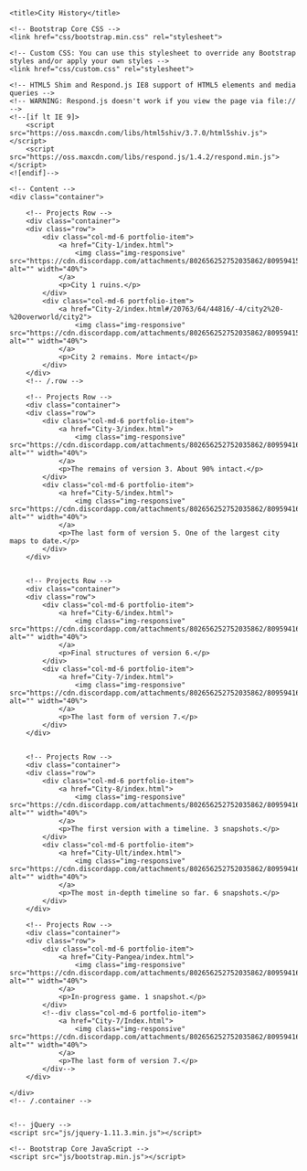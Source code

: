 <!-- Template by Quackit.com -->
<html lang="en">
<head>
    <meta charset="utf-8">
    <meta http-equiv="X-UA-Compatible" content="IE=edge">
    <meta name="viewport" content="width=device-width, initial-scale=1">
    <!-- The above 3 meta tags *must* come first in the head; any other head content must come *after* these tags -->

    <title>City History</title>

    <!-- Bootstrap Core CSS -->
    <link href="css/bootstrap.min.css" rel="stylesheet">

    <!-- Custom CSS: You can use this stylesheet to override any Bootstrap styles and/or apply your own styles -->
    <link href="css/custom.css" rel="stylesheet">

    <!-- HTML5 Shim and Respond.js IE8 support of HTML5 elements and media queries -->
    <!-- WARNING: Respond.js doesn't work if you view the page via file:// -->
    <!--[if lt IE 9]>
        <script src="https://oss.maxcdn.com/libs/html5shiv/3.7.0/html5shiv.js"></script>
        <script src="https://oss.maxcdn.com/libs/respond.js/1.4.2/respond.min.js"></script>
    <![endif]-->

</head>

<body>

    <!-- Content -->
    <div class="container">

        <!-- Projects Row -->
		<div class="container">
        <div class="row">
            <div class="col-md-6 portfolio-item">
                <a href="City-1/index.html">
                    <img class="img-responsive" src="https://cdn.discordapp.com/attachments/802656252752035862/809594156531974145/City_1.png" alt="" width="40%">
                </a>
                <p>City 1 ruins.</p>
            </div>
            <div class="col-md-6 portfolio-item">
                <a href="City-2/index.html#/20763/64/44816/-4/city2%20-%20overworld/city2">
                    <img class="img-responsive" src="https://cdn.discordapp.com/attachments/802656252752035862/809594158352302120/City_2.png" alt="" width="40%">
                </a>
                <p>City 2 remains. More intact</p>
            </div>
        </div>
        <!-- /.row -->

        <!-- Projects Row -->
		<div class="container">
        <div class="row">
            <div class="col-md-6 portfolio-item">
                <a href="City-3/index.html">
                    <img class="img-responsive" src="https://cdn.discordapp.com/attachments/802656252752035862/809594160050077726/City_3.png" alt="" width="40%">
                </a>
                <p>The remains of version 3. About 90% intact.</p>
            </div>
            <div class="col-md-6 portfolio-item">
                <a href="City-5/index.html">
                    <img class="img-responsive" src="https://cdn.discordapp.com/attachments/802656252752035862/809594161686249472/City_5.png" alt="" width="40%">
                </a>
                <p>The last form of version 5. One of the largest city maps to date.</p>
            </div>
        </div>


        <!-- Projects Row -->
		<div class="container">
        <div class="row">
            <div class="col-md-6 portfolio-item">
                <a href="City-6/index.html">
                    <img class="img-responsive" src="https://cdn.discordapp.com/attachments/802656252752035862/809594162897748018/City_6.png" alt="" width="40%">
                </a>
                <p>Final structures of version 6.</p>
            </div>
            <div class="col-md-6 portfolio-item">
                <a href="City-7/index.html">
                    <img class="img-responsive" src="https://cdn.discordapp.com/attachments/802656252752035862/809594163904774174/City_7.png" alt="" width="40%">
                </a>
                <p>The last form of version 7.</p>
            </div>
        </div>
		
		
		<!-- Projects Row -->
		<div class="container">
        <div class="row">
            <div class="col-md-6 portfolio-item">
                <a href="City-8/index.html">
                    <img class="img-responsive" src="https://cdn.discordapp.com/attachments/802656252752035862/809594165179449374/City_8.png" alt="" width="40%">
                </a>
                <p>The first version with a timeline. 3 snapshots.</p>
            </div>
            <div class="col-md-6 portfolio-item">
                <a href="City-Ult/index.html">
                    <img class="img-responsive" src="https://cdn.discordapp.com/attachments/802656252752035862/809594167474520104/City_Ult.png" alt="" width="40%">
                </a>
                <p>The most in-depth timeline so far. 6 snapshots.</p>
            </div>
        </div>
		
		<!-- Projects Row -->
		<div class="container">
        <div class="row">
            <div class="col-md-6 portfolio-item">
                <a href="City-Pangea/index.html">
                    <img class="img-responsive" src="https://cdn.discordapp.com/attachments/802656252752035862/809594166644441100/City_Pangea.png" alt="" width="40%">
                </a>
                <p>In-progress game. 1 snapshot.</p>
            </div>
            <!--div class="col-md-6 portfolio-item">
                <a href="City-7/Index.html">
                    <img class="img-responsive" src="https://cdn.discordapp.com/attachments/802656252752035862/809594163904774174/City_7.png" alt="" width="40%">
                </a>
                <p>The last form of version 7.</p>
            </div-->
        </div>

    </div>
    <!-- /.container -->

	
    <!-- jQuery -->
    <script src="js/jquery-1.11.3.min.js"></script>

    <!-- Bootstrap Core JavaScript -->
    <script src="js/bootstrap.min.js"></script>

</body>

</html>
